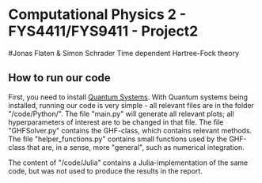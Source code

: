 # Computational Physics 2 - FYS4411/FYS9411 - Project2
#Jonas Flaten & Simon Schrader
Time dependent Hartree-Fock theory

## How to run our code

First, you need to install [Quantum Systems](https://github.com/Schoyen/quantum-systems). With Quantum systems being installed, running our code is very simple - all relevant files are in the folder "/code/Python/". The file "main.py" will generate all relevant plots; all hyperparameters of interest are to be changed in that file. The file "GHFSolver.py" contains the GHF-class, which contains relevant methods. The file "helper_functions.py" contains small functions used by the GHF-class that are, in a sense, more "general", such as numerical integration.

The content of "/code/Julia" contains a Julia-implementation of the same code, but was not used to produce the results in the report.
